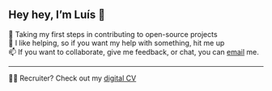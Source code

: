 ## Hey hey, I’m Luís 👊

🤝 Taking my first steps in contributing to open-source projects\
🤙 I like helping, so if you want my help with something, hit me up\
📫 If you want to collaborate, give me feedback, or chat, you can [email](mailto:luismgspro@gmail.com?subject=Hey%20Luis%2C%20let%27s%20chat%21) me.

---

👨‍💻 Recruiter? Check out my [digital CV](https://luismgsantos.github.io/)

<!---
luismgsantos/luismgsantos is a ✨ special ✨ repository because its `README.md` (this file) appears on your GitHub profile.
You can click the Preview link to take a look at your changes.
--->
